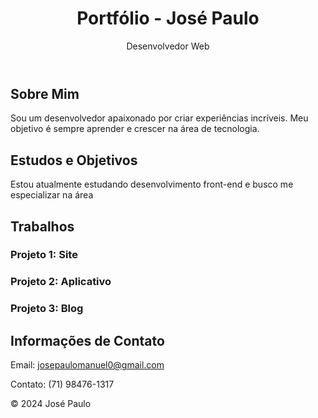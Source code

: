 <!DOCTYPE html>
<html lang="pt-BR">
<body>
    <header>
        <h1>Portfólio - José Paulo</h1>
        <p>Desenvolvedor Web</p>
    </header>
    <main>
        <section>
            <h2>Sobre Mim</h2>
            <p>Sou um desenvolvedor apaixonado por criar experiências incríveis. Meu objetivo é sempre aprender e crescer na área de tecnologia.</p>
        </section>
        <section>
            <h2>Estudos e Objetivos</h2>
            <p>Estou atualmente estudando desenvolvimento front-end e busco me especializar na área</p>
        </section>
        <section>
            <h2>Trabalhos</h2>
            <div class="portfolio-item">
                <h3>Projeto 1: Site</h3>
            </div>
            <div class="portfolio-item">
                <h3>Projeto 2: Aplicativo</h3>
            </div>
            <div class="portfolio-item">
                <h3>Projeto 3: Blog</h3>
            </div>
        </section>
        <section class="contact-info">
            <h2>Informações de Contato</h2>
            <p>Email: <a href="mailto:josepaulomanuel0@gmail.com">josepaulomanuel0@gmail.com</a></p>
            <p>Contato: (71) 98476-1317</p>
        </section>
    </main>
    <footer>
        <p>&copy; 2024 José Paulo</p>
    </footer>
</body>
</html>
